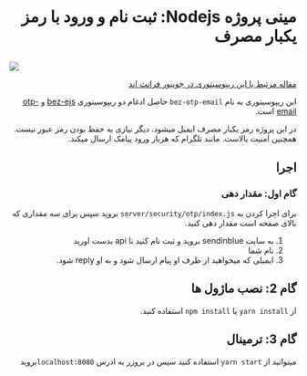 # <p dir="rtl">مینی پروژه Nodejs: ثبت نام و ورود با رمز یکبار مصرف</p>

![](https://archive.org/download/bez-otp-email-2/bez-otp-email.png)



<div dir="rtl">

[مقاله مرتبط با این ریپوسیتوری در جونیور فرانت اند](https://juniorfrontend.ir/bez-otp-email)

این ریپوسیتوری به نام  `bez-otp-email` حاصل ادغام دو ریپوسیتوری 
[bez-ejs](https://github.com/Junior-Front-End/bez-ejs)
و 
[otp-email](https://github.com/Junior-Front-End/otp-email)
است. 

در این پروژه رمز یکبار مصرف ایمیل میشود. دیگر نیازی به حفظ بودن رمز عبور نیست. 
همچنین امنیت بالاست. مانند تلگرام که هربار ورود پیامک ارسال میکند.

## اجرا

### گام اول: مقدار دهی

برای اجرا کردن به `server/security/otp/index.js` بروید
سپس برای سه مقداری که بالای صفحه است مقدار دهی کنید. 

1. به سایت sendinblue بروید و ثبت نام کنید تا api بدست اورید
2. نام شما 
3. ایمیلی که میخواهید از طرف او پیام ارسال شود و به او reply شود. 

## گام 2: نصب ماژول ها

از `yarn install` یا `npm install` استفاده کنید. 

## گام 3: ترمینال
میتوانید از `yarn start` استفاده کنید سپس در بروزر به ادرس `localhost:8080`بروید 



</div>
